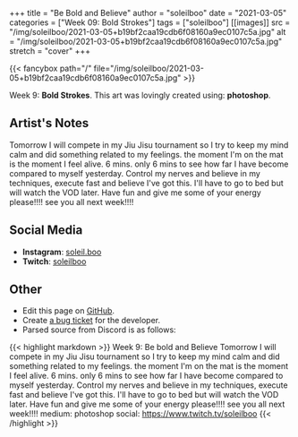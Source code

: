 +++
title =       "Be Bold and Believe"
author =      "soleilboo"
date =        "2021-03-05"
categories =  ["Week 09: Bold Strokes"]
tags =        ["soleilboo"]
[[images]]
                      src = "/img/soleilboo/2021-03-05+b19bf2caa19cdb6f08160a9ec0107c5a.jpg"
                      alt = "/img/soleilboo/2021-03-05+b19bf2caa19cdb6f08160a9ec0107c5a.jpg"
                      stretch = "cover"
+++


{{< fancybox path="/" file="/img/soleilboo/2021-03-05+b19bf2caa19cdb6f08160a9ec0107c5a.jpg" >}}


Week 9: **Bold Strokes**. This art was lovingly created using: **photoshop**.

## Artist's Notes

Tomorrow I will compete in my Jiu Jisu tournament so I try to keep my mind calm and did something related to my feelings. the moment I'm on the mat is the moment I feel alive. 6 mins. only 6 mins to see how far I have become compared to myself yesterday. Control my nerves and believe in my techniques, execute fast and believe I've got this. I'll have to go to bed but will watch the VOD later. Have fun and give me some of your energy please!!!! see you all next week!!!!

## Social Media

- **Instagram**: [soleil.boo]()
- **Twitch**: [soleilboo]()


## Other

- Edit this page on [GitHub](https://github.com/teaminkling/web-refresh/edit/main/blog/content/blog/soleilboo-week-9-2b7b.md).
- Create [a bug ticket](https://github.com/teaminkling/web-refresh/issues/new?assignees=&labels=bug&template=problem-report.md&title=) for the developer.
- Parsed source from Discord is as follows:

{{< highlight markdown >}}
Week 9: Be bold and Believe
Tomorrow I will compete in my Jiu Jisu tournament so I try to keep my mind calm and did something related to my feelings. the moment I'm on the mat is the moment I feel alive. 6 mins. only 6 mins to see how far I have become compared to myself yesterday. Control my nerves and believe in my techniques, execute fast and believe I've got this. I'll have to go to bed but will watch the VOD later. Have fun and give me some of your energy please!!!! see you all next week!!!! 
medium: photoshop
social: https://www.twitch.tv/soleilboo
{{< /highlight >}}